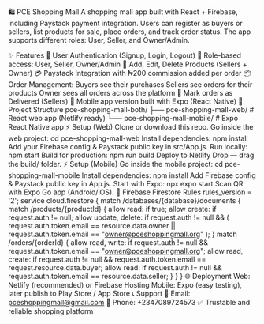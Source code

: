 🛍️ PCE Shopping Mall
A shopping mall app built with React + Firebase, including Paystack payment integration.
Users can register as buyers or sellers, list products for sale, place orders, and track order status.
The app supports different roles: User, Seller, and Owner/Admin.

✨ Features
🔑 User Authentication (Signup, Login, Logout)
👤 Role-based access: User, Seller, Owner/Admin
🛒 Add, Edit, Delete Products (Sellers + Owner)
💳 Paystack Integration with ₦200 commission added per order
📦 Order Management:
Buyers see their purchases
Sellers see orders for their products
Owner sees all orders across the platform
🚚 Mark orders as Delivered (Sellers)
📱 Mobile app version built with Expo (React Native)
📂 Project Structure
pce-shopping-mall-both/
├── pce-shopping-mall-web/     # React web app (Netlify ready)
└── pce-shopping-mall-mobile/  # Expo React Native app
⚡ Setup (Web)
Clone or download this repo.
Go inside the web project:
cd pce-shopping-mall-web
Install dependencies:
npm install
Add your Firebase config & Paystack public key in src/App.js.
Run locally:
npm start
Build for production:
npm run build
Deploy to Netlify Drop — drag the build/ folder.
⚡ Setup (Mobile)
Go inside the mobile project:
cd pce-shopping-mall-mobile
Install dependencies:
npm install
Add Firebase config & Paystack public key in App.js.
Start with Expo:
npx expo start
Scan QR with Expo Go app (Android/iOS).
🔐 Firebase Firestore Rules
rules_version = '2';
service cloud.firestore {
  match /databases/{database}/documents {
    match /products/{productId} {
      allow read: if true;
      allow create: if request.auth != null;
      allow update, delete: if request.auth != null && (
        request.auth.token.email == resource.data.owner ||
        request.auth.token.email == "owner@pceshoppingmall.org"
      );
    }
    match /orders/{orderId} {
      allow read, write: if request.auth != null && request.auth.token.email == "owner@pceshoppingmall.org";
      allow read, create: if request.auth != null && request.auth.token.email == request.resource.data.buyer;
      allow read: if request.auth != null && request.auth.token.email == resource.data.seller;
    }
  }
}
🌐 Deployment
Web: Netlify (recommended) or Firebase Hosting
Mobile: Expo (easy testing), later publish to Play Store / App Store
📞 Support
📧 Email: pceshoppingmall@gmail.com
📱 Phone: +2347089724573
✅ Trustable and reliable shopping platform
